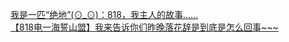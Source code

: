 [我是一匹“绝地”(⊙_⊙)：818，我主人的故事……](http://tieba.baidu.com/p/2219492096?see_lz=1&pn=)   
[【818电一海誓山盟】我来告诉你们昨晚落花辞是到底是怎么回事~~~](http://tieba.baidu.com/p/2220533661?see_lz=1&pn=)   

